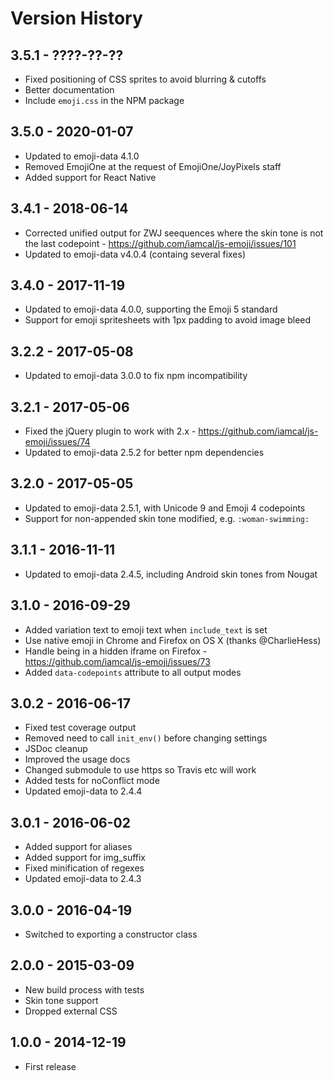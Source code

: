 # Version History

## 3.5.1 - ????-??-??

* Fixed positioning of CSS sprites to avoid blurring & cutoffs
* Better documentation
* Include `emoji.css` in the NPM package

## 3.5.0 - 2020-01-07

* Updated to emoji-data 4.1.0
* Removed EmojiOne at the request of EmojiOne/JoyPixels staff
* Added support for React Native

## 3.4.1 - 2018-06-14

* Corrected unified output for ZWJ seequences where the skin tone is not the last codepoint - https://github.com/iamcal/js-emoji/issues/101
* Updated to emoji-data v4.0.4 (containg several fixes)


## 3.4.0 - 2017-11-19

* Updated to emoji-data 4.0.0, supporting the Emoji 5 standard
* Support for emoji spritesheets with 1px padding to avoid image bleed


## 3.2.2 - 2017-05-08

* Updated to emoji-data 3.0.0 to fix npm incompatibility


## 3.2.1 - 2017-05-06

* Fixed the jQuery plugin to work with 2.x - https://github.com/iamcal/js-emoji/issues/74
* Updated to emoji-data 2.5.2 for better npm dependencies


## 3.2.0 - 2017-05-05

* Updated to emoji-data 2.5.1, with Unicode 9 and Emoji 4 codepoints
* Support for non-appended skin tone modified, e.g. `:woman-swimming:`


## 3.1.1 - 2016-11-11

* Updated to emoji-data 2.4.5, including Android skin tones from Nougat


## 3.1.0 - 2016-09-29

* Added variation text to emoji text when `include_text` is set
* Use native emoji in Chrome and Firefox on OS X (thanks @CharlieHess)
* Handle being in a hidden iframe on Firefox - https://github.com/iamcal/js-emoji/issues/73
* Added `data-codepoints` attribute to all output modes


## 3.0.2 - 2016-06-17

* Fixed test coverage output
* Removed need to call `init_env()` before changing settings
* JSDoc cleanup
* Improved the usage docs
* Changed submodule to use https so Travis etc will work
* Added tests for noConflict mode
* Updated emoji-data to 2.4.4


## 3.0.1 - 2016-06-02

* Added support for aliases
* Added support for img_suffix
* Fixed minification of regexes
* Updated emoji-data to 2.4.3


## 3.0.0 - 2016-04-19

* Switched to exporting a constructor class


## 2.0.0 - 2015-03-09

* New build process with tests
* Skin tone support
* Dropped external CSS


## 1.0.0 - 2014-12-19

* First release
